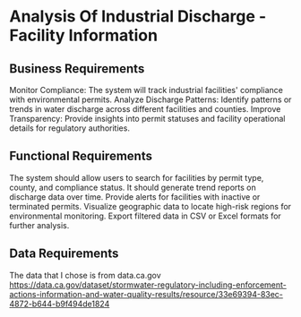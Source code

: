 # Analysis Of Industrial Discharge - Facility Information

## Business Requirements
Monitor Compliance: The system will track industrial facilities' compliance with environmental permits.
Analyze Discharge Patterns: Identify patterns or trends in water discharge across different facilities and counties.
Improve Transparency: Provide insights into permit statuses and facility operational details for regulatory authorities.

## Functional Requirements
The system should allow users to search for facilities by permit type, county, and compliance status.
It should generate trend reports on discharge data over time.
Provide alerts for facilities with inactive or terminated permits.
Visualize geographic data to locate high-risk regions for environmental monitoring.
Export filtered data in CSV or Excel formats for further analysis.

## Data Requirements
The data that I chose is from data.ca.gov <https://data.ca.gov/dataset/stormwater-regulatory-including-enforcement-actions-information-and-water-quality-results/resource/33e69394-83ec-4872-b644-b9f494de1824>
